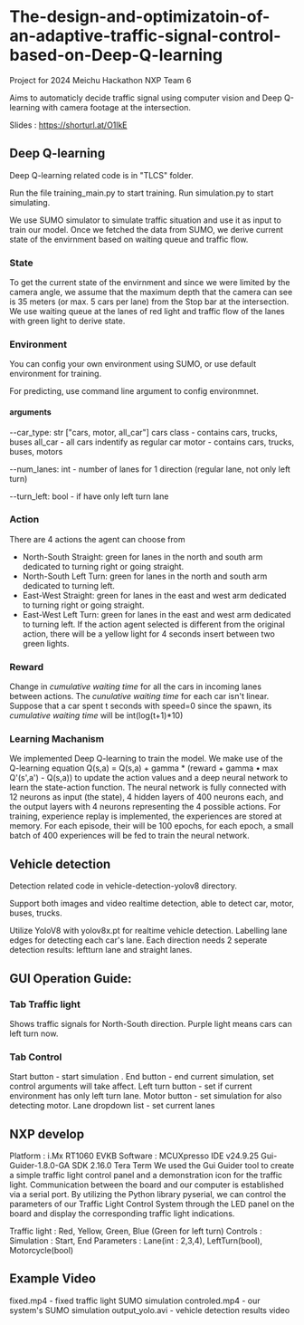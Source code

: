 # The-design-and-optimizatoin-of-an-adaptive-traffic-signal-control-based-on-Deep-Q-learning
Project for 2024 Meichu Hackathon NXP Team 6

Aims to automaticly decide traffic signal using computer vision and Deep Q-learning with camera footage at the intersection.


Slides : https://shorturl.at/O1lkE
## Deep Q-learning
Deep Q-learning related code is in "TLCS" folder. 

Run the file training_main.py to start training.
Run simulation.py to start simulating. 

We use SUMO simulator to simulate traffic situation and use it as input to train our model.
Once we fetched the data from SUMO, we derive current state of the envirnment based on waiting queue and traffic flow.

### State
To get the current state of the envirnment and since we were limited by the camera angle, we assume that the maximum depth that the camera can see is 35 meters (or max. 5 cars per lane) from the Stop bar at the intersection.
We use waiting queue at the lanes of red light and traffic flow of the lanes with green light to derive state.

### Environment
You can config your own environment using SUMO, or use default environment for training.

For predicting, use command line argument to config environmnet.

#### arguments
--car_type: str ["cars, motor, all_car"]
cars class - contains cars, trucks, buses
all_car - all cars indentify as regular car
motor - contains cars, trucks, buses, motors

--num_lanes: int - number of lanes for 1 direction (regular lane, not only left turn) 

--turn_left: bool - if have only left turn lane

### Action
There are 4 actions the agent can choose from
- North-South Straight: green for lanes in the north and south arm dedicated to turning right or going straight.
- North-South Left Turn: green for lanes in the north and south arm dedicated to turning left.
- East-West Straight: green for lanes in the east and west arm dedicated to turning right or going straight.
- East-West Left Turn: green for lanes in the east and west arm dedicated to turning left.
If the action agent selected is different from the original action, there will be a yellow light for 4 seconds insert between two green lights.

### Reward
Change in *cumulative waiting time* for all the cars in incoming lanes between actions.
The *cunulative waiting time* for each car isn't linear.
Suppose that a car spent t seconds with speed=0 since the spawn, its *cumulative waiting time* will be int(log(t+1)*10)

### Learning Machanism
We implemented Deep Q-learning to train the model. 
We make use of the Q-learning equation Q(s,a) = Q(s,a) + gamma * (reward + gamma • max Q'(s',a') - Q(s,a)) to update the action values and a deep neural network to learn the state-action function.
The neural network is fully connected with 12 neurons as input (the state), 4 hidden layers of 400 neurons each, and the output layers with 4 neurons representing the 4 possible actions.
For training, experience replay is implemented, the experiences are stored at memory.
For each episode, their will be 100 epochs, for each epoch, a small batch of 400 experiences will be fed to train the neural network.


## Vehicle detection
Detection related code in vehicle-detection-yolov8 directory.

Support both images and video realtime detection, able to detect car, motor, buses, trucks.

Utilize YoloV8 with yolov8x.pt for realtime vehicle detection.
Labelling lane edges for detecting each car's lane.
Each direction needs 2 seperate detection results: leftturn lane and straight lanes.


## GUI Operation Guide:
### Tab Traffic light
Shows traffic signals for North-South direction.
Purple light means cars can left turn now. 

### Tab Control
Start button - start simulation .
End button - end current simulation, set control arguments will take affect.
Left turn button - set if current environment has only left turn lane.
Motor button - set simulation for also detecting motor.
Lane dropdown list - set current lanes


## NXP develop
Platform :
i.Mx RT1060 EVKB
Software :
MCUXpresso IDE v24.9.25
Gui-Guider-1.8.0-GA
SDK 2.16.0
Tera Term
We used the Gui Guider tool to create a simple traffic light control panel and a demonstration icon for the traffic light. Communication between the board and our computer is established via a serial port. By utilizing the Python library pyserial, we can control the parameters of our Traffic Light Control System through the LED panel on the board and display the corresponding traffic light indications.

Traffic light :
Red, Yellow, Green, Blue (Green for left turn)
Controls :
Simulation : Start, End
Parameters : Lane(int : 2,3,4), LeftTurn(bool), Motorcycle(bool)

## Example Video
fixed.mp4 - fixed traffic light SUMO simulation
controled.mp4 - our system's SUMO simulation
output_yolo.avi - vehicle detection results video